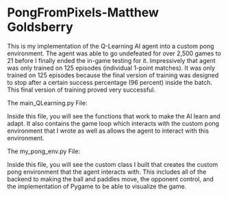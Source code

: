 # PongFromPixels-Matthew Goldsberry

This is my implementation of the Q-Learning AI agent into a custom pong environment. The agent was able to go undefeated for over 2,500 games to 21 before I finally ended the in-game testing for it. Impressively that agent was only trained on 125 episodes (individual 1-point matches). It was only trained on 125 episodes because the final version of training was designed to stop after a certain success percentage (96 percent) inside the batch. This final version of training proved very successful. 

The main_QLearning.py File:

Inside this file, you will see the functions that work to make the AI learn and adapt. It also contains the game loop which interacts with the custom pong environment that I wrote as well as allows the agent to interact with this environment.

The my_pong_env.py File:

Inside this file, you will see the custom class I built that creates the custom pong environment that the agent interacts with. This includes all of the backend to making the ball and paddles move, the opponent control, and the implementation of Pygame to be able to visualize the game. 
